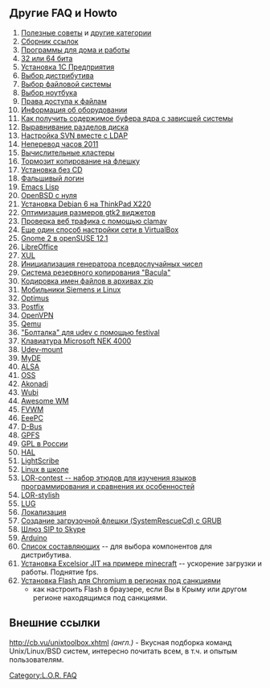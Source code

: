 ## Другие FAQ и Howto

1.  [Полезные советы](:Category:Полезные_советы) и [другие
    категории](Special:Categories)
2.  [Сборник
    ссылок](Дополнительная_документация_по_окружению_GNU_Linux)
3.  [Программы для дома и
    работы](Программы_для_дома_и_работы)
4.  [32 или 64 бита](32_или_64_бита)
5.  [Установка 1С Предприятия](Установка_1С_Предприятия)
6.  [Выбор дистрибутива](Выбор_дистрибутива)
7.  [Выбор файловой системы](Выбор_ФС)
8.  [Выбор ноутбука](Выбор_ноутбука)
9.  [Права доступа к файлам](Права_доступа_к_файлам)
10. [Информация об оборудовании](Информация_об_оборудовании)
11. [Как получить содержимое буфера ядра с зависшей
    системы](Как_получить_содержимое_буфера_ядра_с_зависшей_системы)
12. [Выравнивание разделов
    диска](Выравнивание_разделов_диска)
13. [Настройка SVN вместе с
    LDAP](Настройка_SVN_вместе_с_LDAP)
14. [Неперевод часов 2011](Неперевод_часов_2011)
15. [Вычислительные кластеры](Вычислительные_кластеры)
16. [Тормозит копирование на
    флешку](Тормозит_копирование_на_флешку)
17. [Установка без CD](Установка_без_CD)
18. [Фальшивый логин](Фальшивый_логин)
19. [Emacs Lisp](Emacs_Lisp)
20. [OpenBSD с нуля](OpenBSD_с_нуля)
21. [Установка Debian 6 на ThinkPad
    X220](Debian6_on_ThinkPad_X220)
22. [Оптимизация размеров gtk2 виджетов](GTK2widgetstunning)
23. [Проверка веб трафика с помощью
    clamav](проверка_веб_трафика_с_помощью_clamav)
24. [Еще один способ настройки сети в
    VirtualBox](Еще_один_способ_настройки_сети_в_VirtualBox)
25. [Gnome 2 в openSUSE 12.1](Gnome_2_в_openSUSE_12.1)
26. [LibreOffice](LibreOffice)
27. [XUL](XUL)
28. [Инициализация генератора псевдослучайных
    чисел](Инициализация_генератора_псевдослучайных_чисел)
29. [Система резервного копирования "Bacula"](bacula)
30. [Кодировка имен файлов в архивах
    zip](Кодировка_имен_файлов_в_архивах_zip)
31. [Мобильники Siemens и Linux](Siemens)
32. [Optimus](Optimus)
33. [Postfix](Postfix)
34. [OpenVPN](OpenVPN)
35. [Qemu](Qemu)
36. ["Болталка" для udev с помощью festival](Udev_festival)
37. [Клавиатура Microsoft NEK
    4000](Клавиатура_Microsoft_NEK_4000)
38. [Udev-mount](Udev-mount)
39. [MyDE](MyDE)
40. [ALSA](ALSA)
41. [OSS](OSS)
42. [Akonadi](Akonadi)
43. [Wubi](Wubi)
44. [Awesome WM](awesome)
45. [FVWM](FVWM)
46. [EeePC](eeepc)
47. [D-Bus](D-Bus)
48. [GPFS](GPFS)
49. [GPL в России](GPL_в_России)
50. [HAL](HAL)
51. [LightScribe](LightScribe)
52. [Linux в школе](Linux_в_школе)
53. [LOR-contest -- набор этюдов для изучения языков программирования и
    сравнения их особенностей](LOR-contest)
54. [LOR-stylish](LOR-stylish)
55. [LUG](LUG)
56. [Локализация](Локализация)
57. [Создание загрузочной флешки (SystemRescueCd) с
    GRUB](Создание_загрузочной_флешки_SystemRescueCd_с_GRUB)
58. [Шлюз SIP to Skype](SIP_to_Skype_gateway)
59. [Arduino](Arduino)
60. [Список составляющих](Список_составляющих) -- для выбора
    компонентов для дистрибутива.
61. [Установка Excelsior JIT на примере
    minecraft](Установка_Excelsior_JIT_на_примере_minecraft)
    -- ускорение загрузки и работы. Поднятие fps.
62. [Установка Flash для Chromium в регионах под
    санкциями](Установка_Flash_для_Chromium_в_регионах_под_санкциями)
    - как настроить Flash в браузере, если Вы в Крыму или другом регионе
    находящимся под санкциями.

## Внешние ссылки

<http://cb.vu/unixtoolbox.xhtml> *(англ.)* - Вкусная подборка команд
Unix/Linux/BSD систем, интересно почитать всем, в т.ч. и опытым
пользователям.

[Category:L.O.R. FAQ](Category:L.O.R._FAQ)